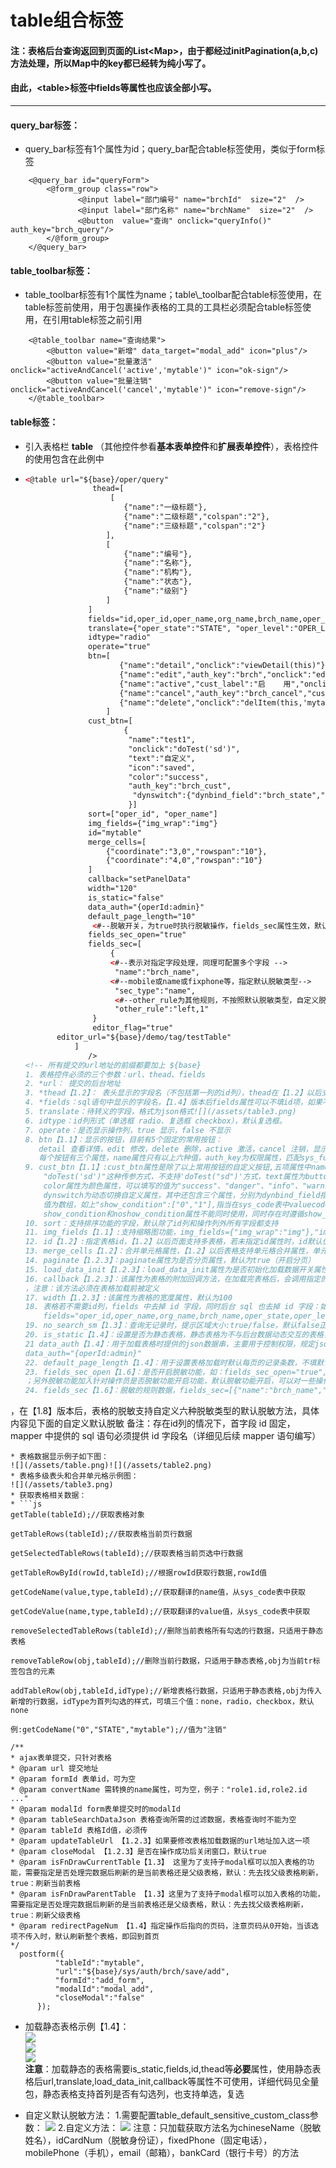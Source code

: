 # table组合标签

#### 注：表格后台查询返回到页面的List&lt;Map&gt;，由于都经过initPagination\(a,b,c\)方法处理，所以Map中的key都已经转为纯小写了。

#### 由此，&lt;table&gt;标签中fields等属性也应该全部小写。

---

#### **query\_bar标签：**

* query\_bar标签有1个属性为id；query\_bar配合table标签使用，类似于form标签

```
    <@query_bar id="queryForm">
        <@form_group class="row">
               <@input label="部门编号" name="brchId"  size="2"  />
               <@input label="部门名称" name="brchName"  size="2"  />
               <@button  value="查询" onclick="queryInfo()" auth_key="brch_query"/>
        </@form_group>
    </@query_bar>
```

#### **table\_toolbar标签：**

* table\_toolbar标签有1个属性为name；table\\_toolbar配合table标签使用，在table标签前使用，用于包裹操作表格的工具的工具栏必须配合table标签使用，在引用table标签之前引用

```
    <@table_toolbar name="查询结果">
        <@button value="新增" data_target="modal_add" icon="plus"/>
        <@button value="批量激活" onclick="activeAndCancel('active','mytable')" icon="ok-sign"/>
        <@button value="批量注销" onclick="activeAndCancel('cancel','mytable')" icon="remove-sign"/>
    </@table_toolbar>
```

#### **table标签：**

* 引入表格栏 **table** （其他控件参看**基本表单控件**和**扩展表单控件**），表格控件的使用包含在此例中
* ```html
  <@table url="${base}/oper/query"
                 thead=[
                     [
                        {"name":"一级标题"},
                        {"name":"二级标题","colspan":"2"},
                        {"name":"三级标题","colspan":"2"}
                    ],
                    [
                        {"name":"编号"},
                        {"name":"名称"},
                        {"name":"机构"},
                        {"name":"状态"},
                        {"name":"级别"}
                    ]
                ]
                fields="id,oper_id,oper_name,org_name,brch_name,oper_state,oper_level"
                translate={"oper_state":"STATE", "oper_level":"OPER_LEVEL"}
                idtype="radio"
                operate="true"
                btn=[
                       {"name":"detail","onclick":"viewDetail(this)"},
                       {"name":"edit","auth_key":"brch","onclick":"editItem(this,'mytable')"},
                       {"name":"active","cust_label":"启    用","onclick":"activeItem(this,'mytable')"},
                       {"name":"cancel","auth_key":"brch_cancel","cust_label":"禁用","onclick":"cancelItem(this,'mytable')"},
                       {"name":"delete","onclick":"delItem(this,'mytable')"}
                    ]
                cust_btn=[
                        {
                         "name":"test1",
                         "onclick":"doTest('sd')",
                         "text":"自定义",
                         "icon":"saved",
                         "color":"success",
                         "auth_key":"brch_cust",
                          "dynswitch":{"dynbind_field":"brch_state","show_condition":["0",“1”]}
                         }]
                sort=["oper_id", "oper_name"]
                img_fields={"img_wrap":"img"}
                id="mytable"
                merge_cells=[
                    {"coordinate":"3,0","rowspan":"10"},
                    {"coordinate":"4,0","rowspan":"10"}
                ]
                callback="setPanelData"
                width="120"
                is_static="false"
                data_auth="{operId:admin}"
                default_page_length="10"
                 <#--脱敏开关，为true时执行脱敏操作，fields_sec属性生效，默认false-->
                fields_sec_open="true"
                fields_sec=[
                     {
                     <#--表示对指定字段处理，同理可配置多个字段 -->
                      "name":"brch_name",
                     <#--mobile或name或fixphone等，指定默认脱敏类型-->
                      "sec_type":"name",
                      <#--other_rule为其他规则，不按照默认脱敏类型，自定义脱敏->
                      "other_rule":"left,1"
                 }
                 editor_flag="true"
		 editor_url="${base}/demo/tag/testTable"
             ]
                />
  <!-- 所有提交的url地址的前缀都要加上 ${base}
  1. 表格控件必须的三个参数：url、thead、fields
  2. *url： 提交的后台地址 
  3. *thead【1.2】： 表头显示的字段名（不包括第一列的id列），thead在【1.2】以后支持多级表头，每一列标题头支持3个属性，name属性指定列名，rowspan属性支持指定标题头占用的行数，默认值为1，colspan属性支持指定标题头占用的列数，默认值为1
  4. *fields：sql语句中显示的字段名，【1.4】版本后fields属性可以不填id项，如果不填id项则认为表格不需要首列勾选，则idtype属性无效，当id列存在时，idtype属性的单选框和复选框才有效
  5. translate：待转义的字段，格式为json格式![](/assets/table3.png)
  6. idtype：id列形式（单选框 radio、复选框 checkbox），默认复选框。
  7. operate：是否显示操作列，true 显示，false 不显示
  8. btn【1.1】：显示的按钮，目前有5个固定的常用按钮：
     detail 查看详情，edit 修改，delete 删除，active 激活，cancel 注销，显示按钮必须开启操作栏
     每个按钮有三个属性，name属性只有以上六种值，auth_key为权限属性，匹配sys_func表中的url，cust_label属性为自定义按钮的名字，存在默认名，onclick属性绑定执行的方法**必填**
  9. cust_btn【1.1】:cust_btn属性是除了以上常用按钮的自定义按钮,五项属性中name属性和onclick属性为必填项，且onclick的值现在只支持
      "doTest('sd')"这种传参方式，不支持'doTest("sd")'方式，text属性为button的显示值，icon属性为图标，默认为搜索图标，
      color属性为颜色属性，可以填写的值为"success"、"danger"、"info"、"warning"、"primary"，默认为蓝色,auth_key为权限属性，匹配sys_func表中的url,
      dynswitch为动态切换自定义属性，其中还包含三个属性，分别为dynbind_field指定绑定字段，对应table标签中fields中的值，show_condition属性为指定显示按钮的情况，
      值为数组，如上"show_condition":["0","1"],指当在sys_code表中valuecode为“0”或“1”时显示，对应的还存在noshow_condition属性为不显示的情况，
      show_condition和noshow_condition属性不能同时使用，同时存在时遵循show_condition属性
  10. sort：支持排序功能的字段，默认除了id列和操作列外所有字段都支持
  11. img_fields【1.1】:支持缩略图功能，img_fields={"img_wrap":"img"},"img_wrap"为缩略图字段，"img"为原图字段,点击缩略图弹出原图
  12. id【1.2】:指定表格id，【1.2】以后页面支持多表格，若未指定id属性时，id默认值为"mytable"，因此在多表格并存时，只能有一个表格可以不指定id。
  13. merge_cells【1.2】：合并单元格属性，【1.2】以后表格支持单元格合并属性，单元格合并有3个属性，coordinate属性指定操作合并的单元格坐标（x,y），rowspan指定合并的行数，默认值为1，colspan属性指定合并的列数，默认值为1，注意已经被合并占用的单元格不可以重复合并
  14. paginate【1.2.3】：paginate属性为是否分页属性，默认为true（开启分页）
  15. load_data_init【1.2.3】：load_data_init属性为是否初始化加载数据开关属性，默认为true（首次进页面加载数据）,【1.4】版本后，支持传入的值为“true”，“false”，或指定查询条件的formId，当值为“true”或不填该属性时，默认不带查询条件初始化加载数据，为“false”时不加载数据，为formId时，会带查询条件加载数据,如load_data_init="queryForm"
  16. callback【1.2.3】：该属性为表格的附加回调方法，在加载完表格后，会调用指定的方法，如：callback="setPanelData"
  ，注意：该方法必须在表格加载前被定义
  17. width【1.2.3】:该属性为表格的宽度属性，默认为100
  18. 表格若不需要id列，fields 中去掉 id 字段，同时后台 sql 也去掉 id 字段：如下
      fields="oper_id,oper_name,org_name,brch_name,oper_state,oper_level"
  19. no_search_sm【1.3】：查询无记录时，提示区域大小:true/false，默认false正常大图显示。可用于表格下方还有组合用的面板场景使用。
  20. is_static【1.4】：设置是否为静态表格，静态表格为不与后台数据动态交互的表格，可以手动新增数据和删除数据，详细例子见如下小章节说明。
  21 data_auth【1.4】：用于加载表格时提供的json数据串，主要用于控制权限，规定json串格式，如
  data_auth="{operId:admin}"
  22. default_page_length【1.4】：用于设置表格加载时默认每页的记录条数，不填默认为10条记录，如     default_page_length="20"
  23. fields_sec_open【1.6】：是否开启脱敏功能，如：fields_sec_open="true",默认false，为true时fields_sec属性功能才有效，注意【1.9】版本后该属性转为由后台配置文件para.propertity获取,属性名相同，
  ；另外脱敏功能加入针对操作员是否脱敏功能开启功能，默认脱敏功能开启，可以对一些操作员不显示脱敏
  24. fields_sec【1.6】：脱敏的规则数据，fields_sec=[{"name":"brch_name","sec_type":"name","other_rule":"left,1"}]，其中name属性指定需要脱敏的字段且必填，sec_type为指定默认脱敏类型且必填，可以填的值有：name（姓名），idCard（身份证），fixedPhone（固定电话），mobile（手机），email（邮件），bankCard（银行卡号），other_rule属性为其他规则脱敏，该属性会屏蔽默认的脱敏规则有两个值，第一个为位置，可以填left，center，right，第二个值为脱敏长度，将换成“*”
，在【1.8】版本后，表格的脱敏支持自定义六种脱敏类型的默认脱敏方法，具体内容见下面的自定义默认脱敏
  备注：存在id列的情况下，首字段 id 固定，mapper 中提供的 sql 语句必须提供 id 字段名（详细见后续 mapper 语句编写）
  ```
* 表格数据显示例子如下图：  
  ![](/assets/table.png)![](/assets/table2.png)
* 表格多级表头和合并单元格示例图：
  ![](/assets/table3.png)
* 获取表格相关数据：
* ```js
  getTable(tableId);//获取表格对象

  getTableRows(tableId);//获取表格当前页行数据

  getSelectedTableRows(tableId);//获取表格当前页选中行数据

  getTableRowById(rowId,tableId);//根据rowId获取行数据,rowId值

  getCodeName(value,type,tableId);//获取翻译的name值，从sys_code表中获取

  getCodeValue(name,type,tableId);//获取翻译的value值，从sys_code表中获取

  removeSelectedTableRows(tableId);//删除当前表格所有勾选的行数据，只适用于静态表格

  removeTableRow(obj,tableId);//删除当前行数据，只适用于静态表格,obj为当前tr标签包含的元素

  addTableRow(obj,tableId,idType);//新增表格行数据，只适用于静态表格,obj为传入新增的行数据，idType为首列勾选的样式，可填三个值：none，radio，checkbox，默认none

  例:getCodeName("0","STATE","mytable");//值为"注销"

  /**
  * ajax表单提交，只针对表格
  * @param url 提交地址
  * @param formId 表单id，可为空
  * @param convertName 需转换的name属性，可为空，例子："role1.id,role2.id ..."
  * @param modalId form表单提交时的modalId
  * @param tableSearchDataJson 表格查询所需的过滤数据，表格查询时不能为空
  * @param tableId 表格Id值，必须传
  * @param updateTableUrl 【1.2.3】如果要修改表格加载数据的url地址加入这一项
  * @param closeModal 【1.2.3】是否在操作成功后关闭窗口，默认true
  * @param isFnDrawCurrentTable【1.3】 这里为了支持子modal框可以加入表格的功能，需要指定是否处理完数据后刷新的是当前表格还是父级表格，默认：先去找父级表格刷新，true：刷新当前表格
  * @param isFnDrawParentTable 【1.3】这里为了支持子modal框可以加入表格的功能，需要指定是否处理完数据后刷新的是当前表格还是父级表格，默认：先去找父级表格刷新，true：刷新父级表格
  * @param redirectPageNum 【1.4】指定操作后指向的页码，注意页码从0开始，当该选项不传入时，默认刷新整个表格，即回到首页
  */
    postform({
            "tableId":"mytable",
            "url":"${base}/sys/auth/brch/save/add",
            "formId":"add_form",
            "modalId":"modal_add",
            "closeModal":"false"
        });
  ```
* 加载静态表格示例【1.4】：  
  ![](/assets/table8.png)  
  ![](/assets/table11.png)  
  ![](/assets/table10.png)  
  **注意**：加载静态的表格需要is\_static,fields,id,thead等**必要**属性，使用静态表格后url,translate,load\_data\_init,callback等属性不可使用，详细代码见全量包，静态表格支持首列是否有勾选列，也支持单选，复选

* 自定义默认脱敏方法：
1.需要配置table_default_sensitive_custom_class参数：
![](/assets/table12.png)
2.自定义方法：
![](/assets/table13.png)
注意：只加载获取方法名为chineseName（脱敏姓名），idCardNum（脱敏身份证），fixedPhone（固定电话），mobilePhone（手机），email（邮箱），bankCard（银行卡号）的方法